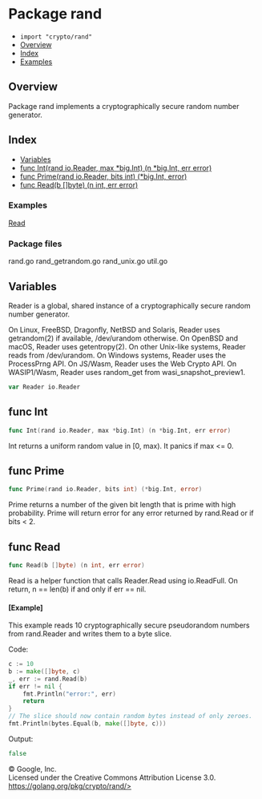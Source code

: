 Package rand
============

-   `import "crypto/rand"`
-   [Overview](#pkg-overview)
-   [Index](#pkg-index)
-   [Examples](#pkg-examples)

Overview 
--------

Package rand implements a cryptographically secure random number
generator.

Index 
-----

-   [Variables](#pkg-variables)
-   [func Int(rand io.Reader, max \*big.Int) (n \*big.Int, err
    error)](#Int)
-   [func Prime(rand io.Reader, bits int) (\*big.Int, error)](#Prime)
-   [func Read(b \[\]byte) (n int, err error)](#Read)

 
### Examples

[Read](#example_Read)


### Package files

rand.go rand\_getrandom.go rand\_unix.go util.go

Variables 
---------

Reader is a global, shared instance of a cryptographically secure random
number generator.

On Linux, FreeBSD, Dragonfly, NetBSD and Solaris, Reader uses
getrandom(2) if available, /dev/urandom otherwise. On OpenBSD and macOS,
Reader uses getentropy(2). On other Unix-like systems, Reader reads from
/dev/urandom. On Windows systems, Reader uses the ProcessPrng API. On
JS/Wasm, Reader uses the Web Crypto API. On WASIP1/Wasm, Reader uses
random\_get from wasi\_snapshot\_preview1.

```go
var Reader io.Reader
```

func Int 
--------

```go
func Int(rand io.Reader, max *big.Int) (n *big.Int, err error)
```

Int returns a uniform random value in \[0, max). It panics if max \<= 0.

func Prime 
----------

```go
func Prime(rand io.Reader, bits int) (*big.Int, error)
```

Prime returns a number of the given bit length that is prime with high
probability. Prime will return error for any error returned by rand.Read
or if bits \< 2.

func Read 
---------

```go
func Read(b []byte) (n int, err error)
```

Read is a helper function that calls Reader.Read using io.ReadFull. On
return, n == len(b) if and only if err == nil.

#### [Example]

This example reads 10 cryptographically secure pseudorandom numbers from
rand.Reader and writes them to a byte slice.

Code:

```go
c := 10
b := make([]byte, c)
_, err := rand.Read(b)
if err != nil {
    fmt.Println("error:", err)
    return
}
// The slice should now contain random bytes instead of only zeroes.
fmt.Println(bytes.Equal(b, make([]byte, c)))
```

Output:

```go
false
```

 
© Google, Inc.\
Licensed under the Creative Commons Attribution License 3.0.\
https://golang.org/pkg/crypto/rand/>

